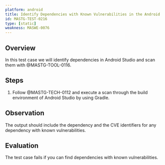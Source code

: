 ```yaml
---
platform: android
title: Identify Dependencies with Known Vulnerabilities in the Android Project
id: MASTG-TEST-0216
type: [static]
weakness: MASWE-0076
---
```


## Overview

In this test case we will identify dependencies in Android Studio and scan them with @MASTG-TOOL-0116.

## Steps

1. Follow @MASTG-TECH-0112 and execute a scan through the build environment of Android Studio by using Gradle.

## Observation

The output should include the dependency and the CVE identifiers for any dependency with known vulnerabilities.

## Evaluation

The test case fails if you can find dependencies with known vulnerabilities.

